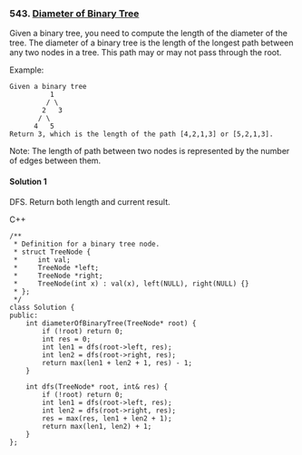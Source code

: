 ### 543\. [Diameter of Binary Tree](https://leetcode.com/problems/diameter-of-binary-tree/)

Given a binary tree, you need to compute the length of the diameter of the tree. The diameter of a binary tree is the length of the longest path between any two nodes in a tree. This path may or may not pass through the root.

Example:
```
Given a binary tree
          1
         / \
        2   3
       / \     
      4   5    
Return 3, which is the length of the path [4,2,1,3] or [5,2,1,3].
```

Note: The length of path between two nodes is represented by the number of edges between them.


#### Solution 1

DFS. Return both length and current result.

C++

```
/**
 * Definition for a binary tree node.
 * struct TreeNode {
 *     int val;
 *     TreeNode *left;
 *     TreeNode *right;
 *     TreeNode(int x) : val(x), left(NULL), right(NULL) {}
 * };
 */
class Solution {
public:
    int diameterOfBinaryTree(TreeNode* root) {
        if (!root) return 0;
        int res = 0;
        int len1 = dfs(root->left, res);
        int len2 = dfs(root->right, res);
        return max(len1 + len2 + 1, res) - 1;
    }
    
    int dfs(TreeNode* root, int& res) {
        if (!root) return 0;
        int len1 = dfs(root->left, res);
        int len2 = dfs(root->right, res);
        res = max(res, len1 + len2 + 1);
        return max(len1, len2) + 1;
    }
};
```
